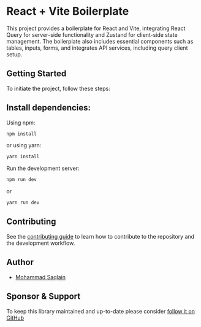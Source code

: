 # React + Vite Boilerplate

This project provides a boilerplate for React and Vite, integrating React Query for server-side functionality and Zustand for client-side state management. The boilerplate also includes essential components such as tables, inputs, forms, and integrates API services, including query client setup.

## Getting Started

To initiate the project, follow these steps:

## Install dependencies:

Using npm:

```sh
npm install
```

or using yarn:

```sh
yarn install
```

Run the development server:

```sh
npm run dev
```

or

```sh
yarn run dev
```

## Contributing

See the [contributing guide](CONTRIBUTING.md) to learn how to contribute to the repository and the development workflow.

## Author

- [Mohammad Saqlain](https://mohammadsaqlain.netlify.app/)

## Sponsor & Support

To keep this library maintained and up-to-date please consider [follow it on GitHub](https://github.com/saqlain110)
